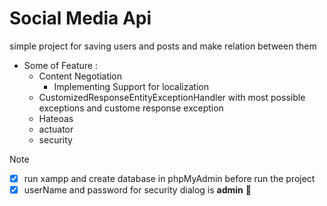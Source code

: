 # Social Media Api
simple project for saving users and posts and make relation between them

- Some of Feature :
  - Content Negotiation
    - Implementing Support for localization
   - CustomizedResponseEntityExceptionHandler with  most possible exceptions and custome response exception
   - Hateoas
   - actuator
   - security


 
> [!NOTE]
> - [x] run xampp and create database in phpMyAdmin before run the project
> - [x] userName and password for security dialog is **admin** :tada:
 


 
 

  

